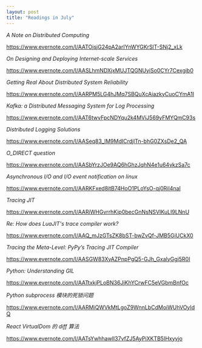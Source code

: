 ```yaml
---
layout: post
title: "Readings in July"
---
```


*A Note on Distributed Computing*

https://www.evernote.com/l/AATOjsjG24pA2arIYnWYGKrSlT-SNj2_xLk

*On Designing and Deploying Internet-scale Services*

https://www.evernote.com/l/AASLhmNDXjxMUJTQGNUyiSo0CYr7Cexgib0

*Getting Real About Distributed System Reliability*

https://www.evernote.com/l/AARPM5LG4hJMq7SBQuXcAiazkyCuoCYmA1I

*Kafka: a Distributed Messaging System for Log Processing*

https://www.evernote.com/l/AAT6twvFpcNDYqu2k4MViJ569yFMYQmC93s

*Distributed Logging Solutions*

https://www.evernote.com/l/AASeq83_lM9MdICrdjlTn-bhG0ZXsDe2_QA

*O_DIRECT question*

https://www.evernote.com/l/AASbYrzJOe9AQ6hGhzJqhN4e1u64vkzSa7c

*Asynchronous I/O and I/O event notification on linux*

https://www.evernote.com/l/AARKFxed8itB74HoO1PLoYsO-qj0RiI4naI

*Tracing JIT*

https://www.evernote.com/l/AARiWHGvrrhKip0becGnNsNSVIKuLI9LNnU

*Re: How does LuaJIT's trace compiler work?*

https://www.evernote.com/l/AAQ_mJzGTsZK8bST-bwZvQf-JMB5GiUCkX0

*Tracing the Meta-Level: PyPy’s Tracing JIT Compiler*

https://www.evernote.com/l/AASGW83XyAZPnpPgQ5-GJh_GxalyGgj5R0I

*Python: Understanding GIL*

https://www.evernote.com/l/AATtxkjPLoBN36JjKhYCrwFC5eVGbmBnfOc

*Python subprocess 模块的死锁问题*

https://www.evernote.com/l/AARMiQWVkMtLgoZ9WnnLbCdMoiWUhVOyIdQ

*React VirtualDom 的 diff 算法*

https://www.evernote.com/l/AATsYwhhawlI37vfZJ5AyPiXKTB5IHxyvjo
